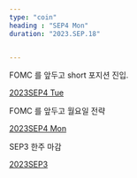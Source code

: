 ```yaml
---
type: "coin"
heading : "SEP4 Mon"
duration: "2023.SEP.18"


---
```

 

FOMC 를 앞두고 short 포지션 진입.

[2023SEP4 Tue](/todo/images/Document2023SEP4-Tue.pdf)

FOMC 를 앞두고 월요일 전략

[2023SEP4 Mon](/todo/images/Document2023SEP4-Mon.pdf)


SEP3 한주 마감

[2023SEP3](/todo/images/Document2023SEP3.pdf)